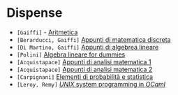 # Dispense

- `[Gaiffi]` - [Aritmetica]()
- `[Berarducci, Gaiffi]` [Appunti di matematica discreta]()
- `[Di Martino, Gaiffi]` [Appunti di algebrea lineare]()
- `[Polini]` [Algebra lineare for dummies]()
- `[Acquistapace]` [Appunti di analisi matematica 1]()
- `[Acquistapace]` [Appunti di analisi matematica 2]()
- `[Carpignani]` [Elementi di probabilità e statistica]()
- `[Leroy, Remy]` [*UNIX* system programming in *OCaml*]()
